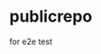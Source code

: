 # publicrepo
for e2e test














































































































































































































































































































































































































































































































































































































































































































































































































































































































































































































































































































































































































































































































































































































































































































































































































































































































































































































































































































































































































































































































































































































































































































































































































































































































































































































































































































































































































































































































































































































































































































































































































































































































































































































































































































































































































































































































































